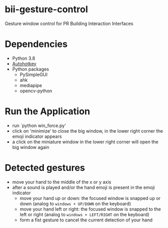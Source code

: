 # bii-gesture-control
Gesture window control for PR Building Interaction Interfaces

# Dependencies
- Python 3.8
- [Autohotkey](https://www.autohotkey.com/)
- Python packages
  - PySimpleGUI
  - ahk
  - mediapipe
  - opencv-python

# Run the Application 
- run `python win_force.py'
- click on 'minimize' to close the big window, in the lower right corner the emoji indicator appears
- a click on the miniature window in the lower right corner will open the big window again

# Detected gestures
- move your hand to the middle of the x or y axis
- after a sound is played and/or the hand emoji is present in the emoji indicator
  - move your hand up or down: the focused window is snapped up or down (analog to `windows + UP/DOWN` on the keyboard)
  - move your hand left or right: the focused window is snapped to the left or right (analog to `windows + LEFT/RIGHT` on the keyboard)
  - form a fist gesture to cancel the current detection of your hand
